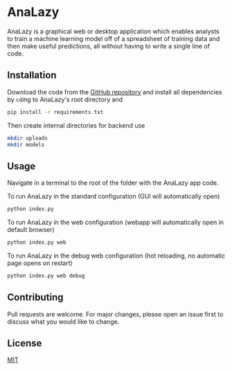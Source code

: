 # AnaLazy

AnaLazy is a graphical web or desktop application which enables analysts to train a machine learning model off of a spreadsheet of training data and then make useful predictions, all without having to write a single line of code. 

## Installation

Download the code from the [GitHub repository](https://github.com/prathgan/AnaLazy) and install all dependencies by `cd`ing to AnaLazy's root directory and

```bash
pip install -r requirements.txt
```

Then create internal directories for backend use

```bash
mkdir uploads
mkdir models
```

## Usage
Navigate in a terminal to the root of the folder with the AnaLazy app code.

To run AnaLazy in the standard configuration (GUI will automatically open)
```bash
python index.py
```

To run AnaLazy in the web configuration (webapp will automatically open in default browser)
```bash
python index.py web
```

To run AnaLazy in the debug web configuration (hot reloading, no automatic page opens on restart)
```bash
python index.py web debug
```

## Contributing
Pull requests are welcome. For major changes, please open an issue first to discuss what you would like to change.

## License
[MIT](https://choosealicense.com/licenses/mit/)